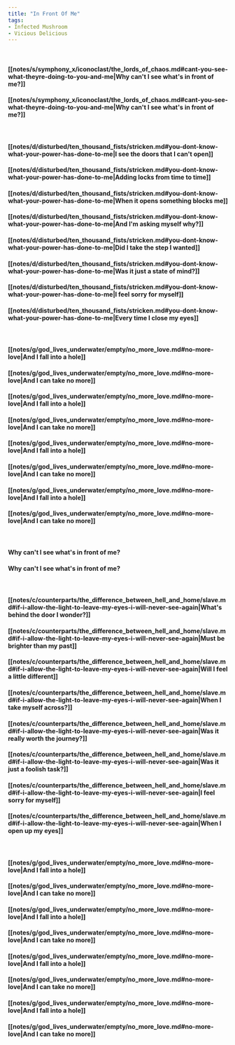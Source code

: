 ```yaml
---
title: "In Front Of Me"
tags:
- Infected Mushroom
- Vicious Delicious
---
```

&nbsp;
#### [[notes/s/symphony_x/iconoclast/the_lords_of_chaos.md#cant-you-see-what-theyre-doing-to-you-and-me|Why can't I see what's in front of me?]]
#### [[notes/s/symphony_x/iconoclast/the_lords_of_chaos.md#cant-you-see-what-theyre-doing-to-you-and-me|Why can't I see what's in front of me?]]
&nbsp;
#### [[notes/d/disturbed/ten_thousand_fists/stricken.md#you-dont-know-what-your-power-has-done-to-me|I see the doors that I can't open]]
#### [[notes/d/disturbed/ten_thousand_fists/stricken.md#you-dont-know-what-your-power-has-done-to-me|Adding locks from time to time]]
#### [[notes/d/disturbed/ten_thousand_fists/stricken.md#you-dont-know-what-your-power-has-done-to-me|When it opens something blocks me]]
#### [[notes/d/disturbed/ten_thousand_fists/stricken.md#you-dont-know-what-your-power-has-done-to-me|And I'm asking myself why?]]
#### [[notes/d/disturbed/ten_thousand_fists/stricken.md#you-dont-know-what-your-power-has-done-to-me|Did I take the step I wanted]]
#### [[notes/d/disturbed/ten_thousand_fists/stricken.md#you-dont-know-what-your-power-has-done-to-me|Was it just a state of mind?]]
#### [[notes/d/disturbed/ten_thousand_fists/stricken.md#you-dont-know-what-your-power-has-done-to-me|I feel sorry for myself]]
#### [[notes/d/disturbed/ten_thousand_fists/stricken.md#you-dont-know-what-your-power-has-done-to-me|Every time I close my eyes]]
&nbsp;
#### [[notes/g/god_lives_underwater/empty/no_more_love.md#no-more-love|And I fall into a hole]]
#### [[notes/g/god_lives_underwater/empty/no_more_love.md#no-more-love|And I can take no more]]
#### [[notes/g/god_lives_underwater/empty/no_more_love.md#no-more-love|And I fall into a hole]]
#### [[notes/g/god_lives_underwater/empty/no_more_love.md#no-more-love|And I can take no more]]
#### [[notes/g/god_lives_underwater/empty/no_more_love.md#no-more-love|And I fall into a hole]]
#### [[notes/g/god_lives_underwater/empty/no_more_love.md#no-more-love|And I can take no more]]
#### [[notes/g/god_lives_underwater/empty/no_more_love.md#no-more-love|And I fall into a hole]]
#### [[notes/g/god_lives_underwater/empty/no_more_love.md#no-more-love|And I can take no more]]
&nbsp;
#### Why can't I see what's in front of me?
#### Why can't I see what's in front of me?
&nbsp;
#### [[notes/c/counterparts/the_difference_between_hell_and_home/slave.md#if-i-allow-the-light-to-leave-my-eyes-i-will-never-see-again|What's behind the door I wonder?]]
#### [[notes/c/counterparts/the_difference_between_hell_and_home/slave.md#if-i-allow-the-light-to-leave-my-eyes-i-will-never-see-again|Must be brighter than my past]]
#### [[notes/c/counterparts/the_difference_between_hell_and_home/slave.md#if-i-allow-the-light-to-leave-my-eyes-i-will-never-see-again|Will I feel a little different]]
#### [[notes/c/counterparts/the_difference_between_hell_and_home/slave.md#if-i-allow-the-light-to-leave-my-eyes-i-will-never-see-again|When I take myself across?]]
#### [[notes/c/counterparts/the_difference_between_hell_and_home/slave.md#if-i-allow-the-light-to-leave-my-eyes-i-will-never-see-again|Was it really worth the journey?]]
#### [[notes/c/counterparts/the_difference_between_hell_and_home/slave.md#if-i-allow-the-light-to-leave-my-eyes-i-will-never-see-again|Was it just a foolish task?]]
#### [[notes/c/counterparts/the_difference_between_hell_and_home/slave.md#if-i-allow-the-light-to-leave-my-eyes-i-will-never-see-again|I feel sorry for myself]]
#### [[notes/c/counterparts/the_difference_between_hell_and_home/slave.md#if-i-allow-the-light-to-leave-my-eyes-i-will-never-see-again|When I open up my eyes]]
&nbsp;
#### [[notes/g/god_lives_underwater/empty/no_more_love.md#no-more-love|And I fall into a hole]]
#### [[notes/g/god_lives_underwater/empty/no_more_love.md#no-more-love|And I can take no more]]
#### [[notes/g/god_lives_underwater/empty/no_more_love.md#no-more-love|And I fall into a hole]]
#### [[notes/g/god_lives_underwater/empty/no_more_love.md#no-more-love|And I can take no more]]
#### [[notes/g/god_lives_underwater/empty/no_more_love.md#no-more-love|And I fall into a hole]]
#### [[notes/g/god_lives_underwater/empty/no_more_love.md#no-more-love|And I can take no more]]
#### [[notes/g/god_lives_underwater/empty/no_more_love.md#no-more-love|And I fall into a hole]]
#### [[notes/g/god_lives_underwater/empty/no_more_love.md#no-more-love|And I can take no more]]
